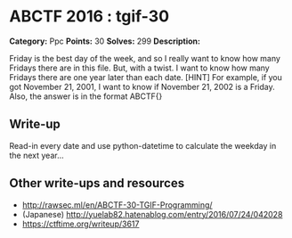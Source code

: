 # ABCTF 2016 : tgif-30

**Category:** Ppc
**Points:** 30
**Solves:** 299
**Description:**

Friday is the best day of the week, and so I really want to know how many Fridays there are in this file. But, with a twist. I want to know how many Fridays there are one year later than each date.
[HINT] For example, if you got November 21, 2001, I want to know if November 21, 2002 is a Friday. Also, the answer is in the format ABCTF{}

## Write-up

Read-in every date and use python-datetime to calculate the weekday in the next year...


## Other write-ups and resources

* http://rawsec.ml/en/ABCTF-30-TGIF-Programming/
* (Japanese) http://yuelab82.hatenablog.com/entry/2016/07/24/042028
* https://ctftime.org/writeup/3617
